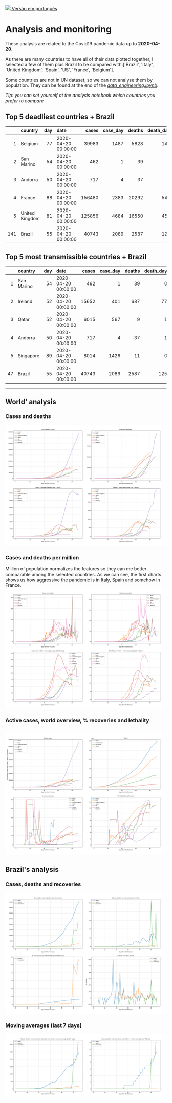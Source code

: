 [<img src="https://raw.githubusercontent.com/NovelCOVID/API/master/assets/flags/br.png" width="30"  /> Versão em português](README_WORLD.md)

# **Analysis and monitoring**
These analysis are related to the Covid19 pandemic data up to **2020-04-20**.

As there are many countries to have all of their data plotted together, I selected a few of them plus Brazil to be compared with:['Brazil', 'Italy', 'United Kingdom', 'Spain', 'US', 'France', 'Belgium'].

Some countries are not in UN dataset, so we can not analyse them by population. They can be found at the end of the *[data_engineering.ipynb](../data_engineering.ipynb)*.

*Tip: you can set yourself at the analysis notebook which countries you prefer to compare*

## Top 5 deadliest countries + Brazil
|     | country        |   day | date                |   cases |   case_day |   deaths |   death_day |   cases_million |   deaths_million |   avg7_cases_million |   avg7_deaths_million |   avg7_recoveries_million |
|----:|:---------------|------:|:--------------------|--------:|-----------:|---------:|------------:|----------------:|-----------------:|---------------------:|----------------------:|--------------------------:|
|   1 | Belgium        |    77 | 2020-04-20 00:00:00 |   39983 |       1487 |     5828 |         145 |           128.9 |             12.6 |                  116 |                    23 |                        27 |
|   2 | San Marino     |    54 | 2020-04-20 00:00:00 |     462 |          1 |       39 |           0 |            29.5 |              0   |                  447 |                    16 |                        33 |
|   3 | Andorra        |    50 | 2020-04-20 00:00:00 |     717 |          4 |       37 |           1 |            51.8 |             13   |                  131 |                    14 |                       222 |
|   4 | France         |    88 | 2020-04-20 00:00:00 |  156480 |       2383 |    20292 |         548 |            36.6 |              8.4 |                   68 |                    11 |                        22 |
|   5 | United Kingdom |    81 | 2020-04-20 00:00:00 |  125856 |       4684 |    16550 |         455 |            69.4 |              6.7 |                   76 |                    10 |                         0 |
| 141 | Brazil         |    55 | 2020-04-20 00:00:00 |   40743 |       2089 |     2587 |         125 |             9.9 |              0.6 |                   11 |                     0 |                        14 |


 ## Top 5 most transmissible countries + Brazil
|    | country    |   day | date                |   cases |   case_day |   deaths |   death_day |   cases_million |   deaths_million |   avg7_cases_million |   avg7_deaths_million |   avg7_recoveries_million |
|---:|:-----------|------:|:--------------------|--------:|-----------:|---------:|------------:|----------------:|-----------------:|---------------------:|----------------------:|--------------------------:|
|  1 | San Marino |    54 | 2020-04-20 00:00:00 |     462 |          1 |       39 |           0 |            29.5 |              0   |                  447 |                    16 |                        33 |
|  2 | Ireland    |    52 | 2020-04-20 00:00:00 |   15652 |        401 |      687 |          77 |            82.1 |             15.8 |                  146 |                     9 |                         1 |
|  3 | Qatar      |    52 | 2020-04-20 00:00:00 |    6015 |        567 |        9 |           1 |           200.2 |              0.4 |                  140 |                     0 |                        11 |
|  4 | Andorra    |    50 | 2020-04-20 00:00:00 |     717 |          4 |       37 |           1 |            51.8 |             13   |                  131 |                    14 |                       222 |
|  5 | Singapore  |    89 | 2020-04-20 00:00:00 |    8014 |       1426 |       11 |           0 |           245.7 |              0   |                  125 |                     0 |                         5 |
| 47 | Brazil     |    55 | 2020-04-20 00:00:00 |   40743 |       2089 |     2587 |         125 |             9.9 |              0.6 |                   11 |                     0 |                        14 |
----------------------
## World' analysis
### Cases and deaths
![](world_cases_deaths.png)

 ### Cases and deaths per million
Million of population normalizes the features so they can me better comparable among the selected countries. As we can see, the first charts shows us how aggressive the pandemic is in Italy, Spain and somehow in France.
![](world_cases_deaths_million.png)

 ### Active cases, world overview, % recoveries and lethality
![](world_active_cases_percentages.png)
----------------------
## Brazil's analysis


 ### Cases, deaths and recoveries
![](brazil_number_million_variation.png)

 ### Moving averages (last 7 days)
![](brazil_movingAvg.png)